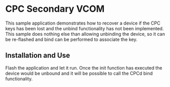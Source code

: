# CPC Secondary VCOM

This sample application demonstrates how to recover a device if the CPC keys has been lost and the unbind functionality has
not been implemented. This sample does nothing else than allowing unbinding the device, so it can be re-flashed and bind can be
performed to associate the key.

## Installation and Use

Flash the application and let it run. Once the init function has executed the device would be unbound and it will be possible to
call the CPCd bind functionality.
